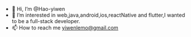 - 👋 Hi, I’m @Hao-yiwen
- 👀 I’m interested in web,java,android,ios,reactNative and flutter,I wanted to be a full-stack developer.
- 📫 How to reach me yiwenlemo@gmail.com

<!---
Hao-yiwen/Hao-yiwen is a ✨ special ✨ repository because its `README.md` (this file) appears on your GitHub profile.
You can click the Preview link to take a look at your changes.
--->
